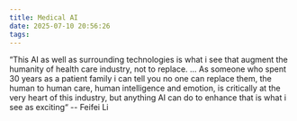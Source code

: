 ```yaml
---
title: Medical AI
date: 2025-07-10 20:56:26
tags:
---
```


“This AI as well as surrounding technologies is what i see that augment the humanity of health care industry, not to replace. … As someone who spent 30 years as a patient family i can tell you no one can replace them, the human to human care, human intelligence and emotion, is critically at the very heart of this industry, but anything AI can do to enhance that is what i see as exciting“ -- Feifei Li